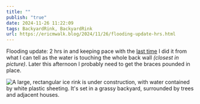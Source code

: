 ```yaml
---
title: ""
publish: "true"
date: 2024-11-26 11:22:09
tags: BackyardRink, BackyardRink
url: https://ericmwalk.blog/2024/11/26/flooding-update-hrs.html
---
```


Flooding update: 2 hrs in and keeping pace with the [last time](https://ericmwalk.blog/2022/12/06/flooding-update-hrs.html) I did it from what I can tell as the water is touching the whole back wall *(closest in picture)*. Later this afternoon I probably need to get the braces pounded in place.

![A large, rectangular ice rink is under construction, with water contained by white plastic sheeting. It's set in a grassy backyard, surrounded by trees and adjacent houses.](https://ericmwalk.blog/uploads/2024/img-0992.jpeg)